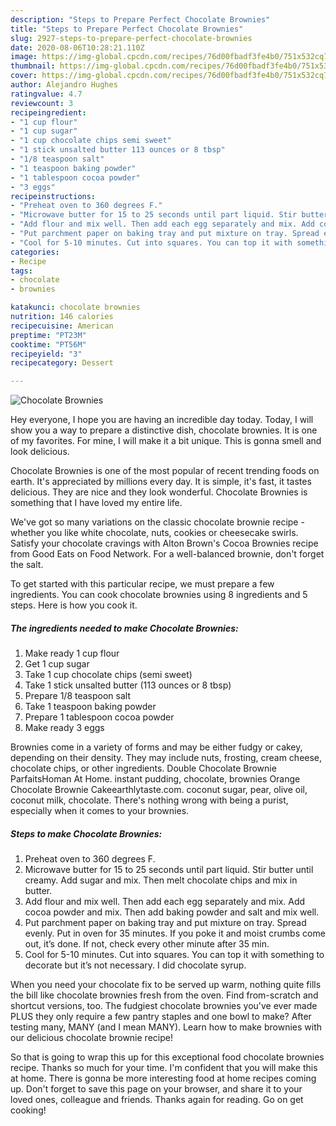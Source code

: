 ```yaml
---
description: "Steps to Prepare Perfect Chocolate Brownies"
title: "Steps to Prepare Perfect Chocolate Brownies"
slug: 2927-steps-to-prepare-perfect-chocolate-brownies
date: 2020-08-06T10:28:21.110Z
image: https://img-global.cpcdn.com/recipes/76d00fbadf3fe4b0/751x532cq70/chocolate-brownies-recipe-main-photo.jpg
thumbnail: https://img-global.cpcdn.com/recipes/76d00fbadf3fe4b0/751x532cq70/chocolate-brownies-recipe-main-photo.jpg
cover: https://img-global.cpcdn.com/recipes/76d00fbadf3fe4b0/751x532cq70/chocolate-brownies-recipe-main-photo.jpg
author: Alejandro Hughes
ratingvalue: 4.7
reviewcount: 3
recipeingredient:
- "1 cup flour"
- "1 cup sugar"
- "1 cup chocolate chips semi sweet"
- "1 stick unsalted butter 113 ounces or 8 tbsp"
- "1/8 teaspoon salt"
- "1 teaspoon baking powder"
- "1 tablespoon cocoa powder"
- "3 eggs"
recipeinstructions:
- "Preheat oven to 360 degrees F."
- "Microwave butter for 15 to 25 seconds until part liquid. Stir butter until creamy. Add sugar and mix. Then melt chocolate chips and mix in butter."
- "Add flour and mix well. Then add each egg separately and mix. Add cocoa powder and mix. Then add baking powder and salt and mix well."
- "Put parchment paper on baking tray and put mixture on tray. Spread evenly. Put in oven for 35 minutes. If you poke it and moist crumbs come out, it’s done. If not, check every other minute after 35 min."
- "Cool for 5-10 minutes. Cut into squares. You can top it with something to decorate but it’s not necessary. I did chocolate syrup."
categories:
- Recipe
tags:
- chocolate
- brownies

katakunci: chocolate brownies 
nutrition: 146 calories
recipecuisine: American
preptime: "PT23M"
cooktime: "PT56M"
recipeyield: "3"
recipecategory: Dessert

---
```



![Chocolate Brownies](https://img-global.cpcdn.com/recipes/76d00fbadf3fe4b0/751x532cq70/chocolate-brownies-recipe-main-photo.jpg)

Hey everyone, I hope you are having an incredible day today. Today, I will show you a way to prepare a distinctive dish, chocolate brownies. It is one of my favorites. For mine, I will make it a bit unique. This is gonna smell and look delicious.

Chocolate Brownies is one of the most popular of recent trending foods on earth. It's appreciated by millions every day. It is simple, it's fast, it tastes delicious. They are nice and they look wonderful. Chocolate Brownies is something that I have loved my entire life.

We&#39;ve got so many variations on the classic chocolate brownie recipe - whether you like white chocolate, nuts, cookies or cheesecake swirls. Satisfy your chocolate cravings with Alton Brown&#39;s Cocoa Brownies recipe from Good Eats on Food Network. For a well-balanced brownie, don&#39;t forget the salt.


To get started with this particular recipe, we must prepare a few ingredients. You can cook chocolate brownies using 8 ingredients and 5 steps. Here is how you cook it.

<!--inarticleads1-->

##### The ingredients needed to make Chocolate Brownies:

1. Make ready 1 cup flour
1. Get 1 cup sugar
1. Take 1 cup chocolate chips (semi sweet)
1. Take 1 stick unsalted butter (113 ounces or 8 tbsp)
1. Prepare 1/8 teaspoon salt
1. Take 1 teaspoon baking powder
1. Prepare 1 tablespoon cocoa powder
1. Make ready 3 eggs


Brownies come in a variety of forms and may be either fudgy or cakey, depending on their density. They may include nuts, frosting, cream cheese, chocolate chips, or other ingredients. Double Chocolate Brownie ParfaitsHoman At Home. instant pudding, chocolate, brownies Orange Chocolate Brownie Cakeearthlytaste.com. coconut sugar, pear, olive oil, coconut milk, chocolate. There&#39;s nothing wrong with being a purist, especially when it comes to your brownies. 

<!--inarticleads2-->

##### Steps to make Chocolate Brownies:

1. Preheat oven to 360 degrees F.
1. Microwave butter for 15 to 25 seconds until part liquid. Stir butter until creamy. Add sugar and mix. Then melt chocolate chips and mix in butter.
1. Add flour and mix well. Then add each egg separately and mix. Add cocoa powder and mix. Then add baking powder and salt and mix well.
1. Put parchment paper on baking tray and put mixture on tray. Spread evenly. Put in oven for 35 minutes. If you poke it and moist crumbs come out, it’s done. If not, check every other minute after 35 min.
1. Cool for 5-10 minutes. Cut into squares. You can top it with something to decorate but it’s not necessary. I did chocolate syrup.


When you need your chocolate fix to be served up warm, nothing quite fills the bill like chocolate brownies fresh from the oven. Find from-scratch and shortcut versions, too. The fudgiest chocolate brownies you&#39;ve ever made PLUS they only require a few pantry staples and one bowl to make? After testing many, MANY (and I mean MANY). Learn how to make brownies with our delicious chocolate brownie recipe! 

So that is going to wrap this up for this exceptional food chocolate brownies recipe. Thanks so much for your time. I'm confident that you will make this at home. There is gonna be more interesting food at home recipes coming up. Don't forget to save this page on your browser, and share it to your loved ones, colleague and friends. Thanks again for reading. Go on get cooking!
